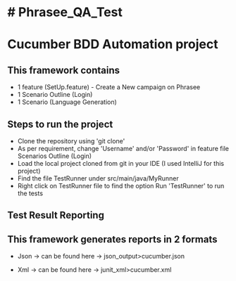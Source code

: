 <h1># Phrasee_QA_Test</h1>
<h1> Cucumber BDD  Automation project</h1>
<h2>This framework contains </h2>
<ul><li> 1 feature (SetUp.feature) - Create a New campaign on Phrasee </li>
	<li>1 Scenario Outline (Login) </li>
  <li>1 Scenario (Language Generation) </li></ul>
<h2>Steps to run the project</h2>
<ul>
	<li> Clone the repository using 'git clone'</li>
	<li> As per requirement, change 'Username' and/or 'Password' in feature file Scenarios Outline (Login) </li>
  	<li> Load the local project cloned from git in your IDE (I used IntelliJ for this project)</li>
  	<li> Find the file TestRunner under src/main/java/MyRunner</li>
  	<li> Right click on TestRunner file to find the option Run 'TestRunner' to run the tests</li>
</ul>
<h2> Test Result Reporting</h2>
<h2>This framework generates reports in 2 formats</h2>
<ul>
	<li> Json -> can be found here -> json_output>cucumber.json </li>
</ul>
<ul>
	<li> Xml -> can be found here -> junit_xml>cucumber.xml</li>
  	
</ul>
